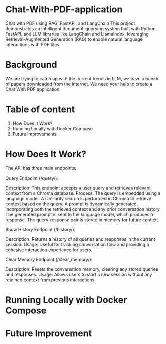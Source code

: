 # Chat-With-PDF-application
Chat with PDF using RAG, FastAPI, and LangChain This project demonstrates an intelligent document-querying system built with Python, FastAPI, and LLM libraries like LangChain and LlamaIndex, leveraging Retrieval-Augmented Generation (RAG) to enable natural language interactions with PDF files.

# Background
We are trying to catch up with the current trends in LLM, we have a bunch of papers
downloaded from the internet. We need your help to create a Chat With PDF application.

# Table of content
  1. How Does It Work?
  2. Running Locally with Docker Compose
  3. Future Improvements


# How Does It Work?
The API has three main endpoints:

Query Endpoint (/query/):

  Description: This endpoint accepts a user query and retrieves relevant context from a Chroma database.
  Process:
  The query is embedded using a language model.
  A similarity search is performed in Chroma to retrieve context based on the query.
  A prompt is dynamically generated, incorporating both the retrieved context and any prior conversation history.
  The generated prompt is sent to the language model, which produces a response.
  The query-response pair is stored in memory for future context.

Show History Endpoint (/history/):

  Description: Returns a history of all queries and responses in the current session.
  Usage: Useful for tracking conversation flow and providing a cohesive interaction experience for users.

Clear Memory Endpoint (/clear_memory/):

  Description: Resets the conversation memory, clearing any stored queries and responses.
  Usage: Allows users to start a new session without any retained context from previous interactions.


# Running Locally with Docker Compose

# Future Improvement


